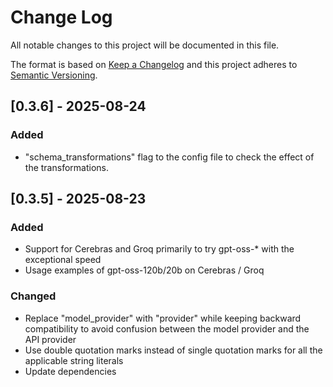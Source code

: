 # Change Log

All notable changes to this project will be documented in this file.

The format is based on [Keep a Changelog](http://keepachangelog.com/)
and this project adheres to [Semantic Versioning](http://semver.org/).


## [0.3.6] - 2025-08-24

### Added
- "schema_transformations" flag to the config file to check the effect of
  the transformations.


## [0.3.5] - 2025-08-23

### Added
- Support for Cerebras and Groq
  primarily to try gpt-oss-* with the exceptional speed
- Usage examples of gpt-oss-120b/20b on Cerebras / Groq

### Changed
- Replace "model_provider" with "provider" while keeping backward compatibility 
  to avoid confusion between the model provider and the API provider
- Use double quotation marks instead of single quotation marks for all the
  applicable string literals
- Update dependencies
